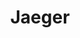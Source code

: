 ---
blog: https://medium.com/jaegertracing
codehost: https://github.com/jaegertracing/jaeger
gitter: https://gitter.im/jaegertracing/Lobby
logohandle: jaegertracingio
sort: jaeger
title: Jaeger
twitter: https://x.com/JaegerTracing
website: https://www.jaegertracing.io/
---